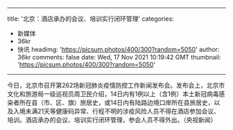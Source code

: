
---
title: '北京：酒店承办的会议、培训实行闭环管理'
categories: 
 - 新媒体
 - 36kr
 - 快讯
headimg: 'https://picsum.photos/400/300?random=5050'
author: 36kr
comments: false
date: Wed, 17 Nov 2021 10:19:42 GMT
thumbnail: 'https://picsum.photos/400/300?random=5050'
---

<div>   
今日，北京市召开第262场新冠肺炎疫情防控工作新闻发布会。发布会上，北京市文化和旅游局一级巡视员周卫民介绍，14日内有1例以上（含1例）本土新冠病毒感染者所在县（市、区、旗）旅居史，或14日内有陆路边境口岸所在县旅居史，以及入境未满21天等健康码异常、行程不明的涉疫风险人员不得在酒店参加会议、培训。酒店承办的会议、培训实行闭环管理，参会人员不得外出。（央视新闻）  
</div>
            